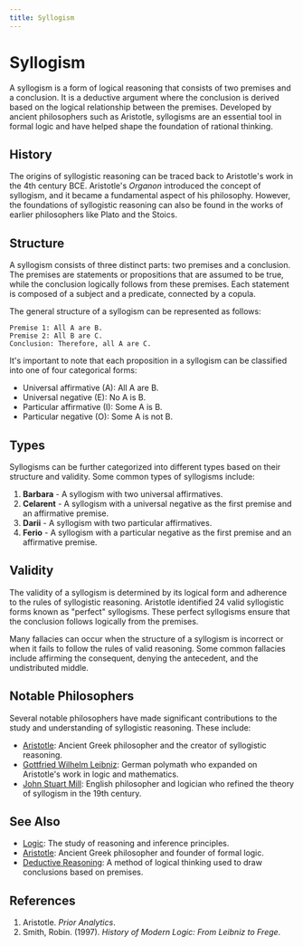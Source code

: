 ```yaml
---
title: Syllogism
---
```

# Syllogism

A syllogism is a form of logical reasoning that consists of two premises and a conclusion. It is a deductive argument where the conclusion is derived based on the logical relationship between the premises. Developed by ancient philosophers such as Aristotle, syllogisms are an essential tool in formal logic and have helped shape the foundation of rational thinking.

## History

The origins of syllogistic reasoning can be traced back to Aristotle's work in the 4th century BCE. Aristotle's *Organon* introduced the concept of syllogism, and it became a fundamental aspect of his philosophy. However, the foundations of syllogistic reasoning can also be found in the works of earlier philosophers like Plato and the Stoics.

## Structure

A syllogism consists of three distinct parts: two premises and a conclusion. The premises are statements or propositions that are assumed to be true, while the conclusion logically follows from these premises. Each statement is composed of a subject and a predicate, connected by a copula.

The general structure of a syllogism can be represented as follows:

```
Premise 1: All A are B.
Premise 2: All B are C.
Conclusion: Therefore, all A are C.
```

It's important to note that each proposition in a syllogism can be classified into one of four categorical forms:

- Universal affirmative (A): All A are B.
- Universal negative (E): No A is B.
- Particular affirmative (I): Some A is B.
- Particular negative (O): Some A is not B.

## Types

Syllogisms can be further categorized into different types based on their structure and validity. Some common types of syllogisms include:

1. **Barbara** - A syllogism with two universal affirmatives.
2. **Celarent** - A syllogism with a universal negative as the first premise and an affirmative premise.
3. **Darii** - A syllogism with two particular affirmatives.
4. **Ferio** - A syllogism with a particular negative as the first premise and an affirmative premise.

## Validity

The validity of a syllogism is determined by its logical form and adherence to the rules of syllogistic reasoning. Aristotle identified 24 valid syllogistic forms known as "perfect" syllogisms. These perfect syllogisms ensure that the conclusion follows logically from the premises.

Many fallacies can occur when the structure of a syllogism is incorrect or when it fails to follow the rules of valid reasoning. Some common fallacies include affirming the consequent, denying the antecedent, and the undistributed middle.

## Notable Philosophers

Several notable philosophers have made significant contributions to the study and understanding of syllogistic reasoning. These include:

- [Aristotle](Aristotle.md): Ancient Greek philosopher and the creator of syllogistic reasoning.
- [Gottfried Wilhelm Leibniz](Leibniz.md): German polymath who expanded on Aristotle's work in logic and mathematics.
- [John Stuart Mill](Mill.md): English philosopher and logician who refined the theory of syllogism in the 19th century.

## See Also

- [Logic](Logic.md): The study of reasoning and inference principles.
- [Aristotle](Aristotle.md): Ancient Greek philosopher and founder of formal logic.
- [Deductive Reasoning](Deductive_Reasoning.md): A method of logical thinking used to draw conclusions based on premises.

## References

1. Aristotle. *Prior Analytics*.
2. Smith, Robin. (1997). *History of Modern Logic: From Leibniz to Frege*.